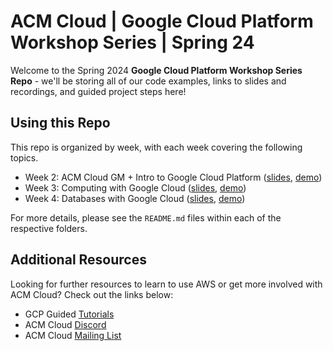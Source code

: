 # ACM Cloud | Google Cloud Platform Workshop Series | Spring 24

Welcome to the Spring 2024 **Google Cloud Platform Workshop Series Repo** - we'll be storing all of our code examples, links to slides and recordings, and guided project steps here!

## Using this Repo
This repo is organized by week, with each week covering the following topics. 
* Week 2: ACM Cloud GM + Intro to Google Cloud Platform ([slides](https://docs.google.com/presentation/d/1QE4Qz-GP_z6Mt59CEw0Rc1X3a-47V5DloO1q1unIXX0/edit?usp=sharing), [demo](https://github.com/uclaacm/acmcloud-gcp-s24/tree/main/Intro-To-GCP))
* Week 3: Computing with Google Cloud ([slides](https://docs.google.com/presentation/d/13FS2Wt6Tyi-c4o8FG98d0Z0wv8PuQuAKnh6DeBW2ndA/edit?usp=sharing), [demo](https://github.com/uclaacm/acmcloud-gcp-s24/tree/main/Virtual-Compute)) 
* Week 4: Databases with Google Cloud ([slides](https://docs.google.com/presentation/d/1iPTWIq3EHi0tf4vdIwWR4gR5kQ0irKuqXJSIVP_2qRc/edit?usp=sharing), [demo](https://github.com/uclaacm/acmcloud-gcp-s24/tree/main/Databases))

For more details, please see the `README.md` files within each of the respective folders.
## Additional Resources
Looking for further resources to learn to use AWS or get more involved with ACM Cloud? Check out the links below:

* GCP Guided [Tutorials](https://cloud.google.com/docs/tutorials)
* ACM Cloud [Discord](https://discord.gg/G8vUdQb4)
* ACM Cloud [Mailing List](https://tinyurl.com/acmcloud)
